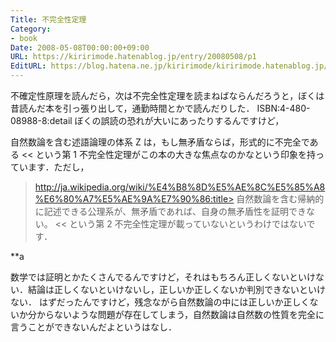 ```yaml
---
Title: 不完全性定理
Category:
- book
Date: 2008-05-08T00:00:00+09:00
URL: https://kiririmode.hatenablog.jp/entry/20080508/p1
EditURL: https://blog.hatena.ne.jp/kiririmode/kiririmode.hatenablog.jp/atom/entry/8454420450078214935
---
```



不確定性原理を読んだら，次は不完全性定理を読まねばならんだろうと，ぼくは昔読んだ本を引っ張り出して，通勤時間とかで読んだりした．
ISBN:4-480-08988-8:detail
ぼくの誤読の恐れが大いにあったりするんですけど，
>>
自然数論を含む述語論理の体系 Z は，もし無矛盾ならば，形式的に不完全である
<<
という第 1 不完全性定理がこの本の大きな焦点なのかなという印象を持っています．ただし，
>http://ja.wikipedia.org/wiki/%E4%B8%8D%E5%AE%8C%E5%85%A8%E6%80%A7%E5%AE%9A%E7%90%86:title>
自然数論を含む帰納的に記述できる公理系が、無矛盾であれば、自身の無矛盾性を証明できない。
<<
という第 2 不完全性定理が載っていないというわけではないです．

**a

数学では証明とかたくさんでるんですけど，それはもちろん正しくないといけない．結論は正しくないといけないし，正しいか正しくないか判別できないといけない．
はずだったんですけど，残念ながら自然数論の中には正しいか正しくないか分からないような問題が存在してしまう，自然数論は自然数の性質を完全に言うことができないんだよというはなし．
